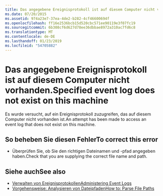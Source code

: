 ```yaml
---
title: Das angegebene Ereignisprotokoll ist auf diesem Computer nicht vorhanden.
ms.date: 07/20/2015
ms.assetid: 974a23e7-37ea-4de2-b282-4cf46600694f
ms.openlocfilehash: ff16e2536bcb15d520cbc571ee90119e3f07fc19
ms.sourcegitcommit: 6b308cf6d627d78ee36dbbae8972a310ac7fd6c8
ms.translationtype: MT
ms.contentlocale: de-DE
ms.lasthandoff: 01/23/2019
ms.locfileid: "54705882"
---
```

# <a name="specified-event-log-does-not-exist-on-this-machine"></a><span data-ttu-id="caf77-102">Das angegebene Ereignisprotokoll ist auf diesem Computer nicht vorhanden.</span><span class="sxs-lookup"><span data-stu-id="caf77-102">Specified event log does not exist on this machine</span></span>
<span data-ttu-id="caf77-103">Es wurde versucht, auf ein Ereignisprotokoll zuzugreifen, das auf diesem Computer nicht vorhanden ist.</span><span class="sxs-lookup"><span data-stu-id="caf77-103">An attempt has been made to access an event log that does not exist on this machine.</span></span>  
  
## <a name="to-correct-this-error"></a><span data-ttu-id="caf77-104">So beheben Sie diesen Fehler</span><span class="sxs-lookup"><span data-stu-id="caf77-104">To correct this error</span></span>  
  
-   <span data-ttu-id="caf77-105">Überprüfen Sie, ob Sie den richtigen Dateinamen und -pfad angegeben haben.</span><span class="sxs-lookup"><span data-stu-id="caf77-105">Check that you are supplying the correct file name and path.</span></span>  
  
## <a name="see-also"></a><span data-ttu-id="caf77-106">Siehe auch</span><span class="sxs-lookup"><span data-stu-id="caf77-106">See also</span></span>
- [<span data-ttu-id="caf77-107">Verwalten von Ereignisprotokollen</span><span class="sxs-lookup"><span data-stu-id="caf77-107">Administering Event Logs</span></span>](https://msdn.microsoft.com/library/35f53238-bdd2-417b-acd8-2fd9f7397f18)
- [<span data-ttu-id="caf77-108">Vorgehensweise: Analysieren von Dateipfaden</span><span class="sxs-lookup"><span data-stu-id="caf77-108">How to: Parse File Paths</span></span>](../../visual-basic/developing-apps/programming/drives-directories-files/how-to-parse-file-paths.md)
